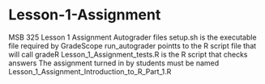 # Lesson-1-Assignment
MSB 325 Lesson 1 Assignment Autograder files
setup.sh is the executable file required by GradeScope
run_autograder pointts to the R script file that will call gradeR
Lesson_1_Assignment_tests.R is the R script that checks answers
The assignment turned in by students must be named Lesson_1_Assignment_Introduction_to_R_Part_1.R

